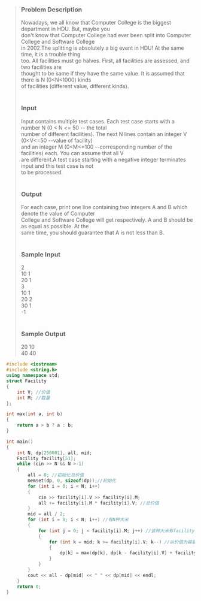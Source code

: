 >### Problem Description<br>
>Nowadays, we all know that Computer College is the biggest department in HDU. But, maybe you <br>
>don't know that Computer College had ever been split into Computer College and Software College <br>
>in 2002.The splitting is absolutely a big event in HDU! At the same time, it is a trouble thing <br>
>too. All facilities must go halves. First, all facilities are assessed, and two facilities are <br>
>thought to be same if they have the same value. It is assumed that there is N (0<N<1000) kinds <br>
of facilities (different value, different kinds).<br>
> <br>
>### Input<br>
>Input contains multiple test cases. Each test case starts with a number N (0 < N <= 50 -- the total <br>
>number of different facilities). The next N lines contain an integer V (0<V<=50 --value of facility) <br>
>and an integer M (0<M<=100 --corresponding number of the facilities) each. You can assume that all V <br>
>are different.A test case starting with a negative integer terminates input and this test case is not <br>
>to be processed.<br>
> <br>
>### Output<br>
>For each case, print one line containing two integers A and B which denote the value of Computer <br>
>College and Software College will get respectively. A and B should be as equal as possible. At the<br>
>same time, you should guarantee that A is not less than B.<br>
><br>
>### Sample Input<br>
>2<br>
>10 1<br>
>20 1<br>
>3<br>
>10 1 <br>
>20 2<br>
>30 1<br>
>-1<br>
> <br>
>### Sample Output<br>
>20 10<br>
>40 40<br>

```cpp
#include <iostream>
#include <string.h>
using namespace std;
struct Facility
{
    int V; //价值
    int M; //数量
};

int max(int a, int b)
{
    return a > b ? a : b;
}

int main()
{
    int N, dp[250001], all, mid;
    Facility facility[51];
    while (cin >> N && N >-1)
    {
        all = 0; //初始化总价值
        memset(dp, 0, sizeof(dp));//初始化
        for (int i = 0; i < N; i++)
        {
            cin >> facility[i].V >> facility[i].M;
            all += facility[i].M * facility[i].V; //总价值
        }
        mid = all / 2;
        for (int i = 0; i < N; i++) //有N种大米
        {
            for (int j = 0; j < facility[i].M; j++) //该种大米有facility[i].M袋
            {
                for (int k = mid; k >= facility[i].V; k--) //以价值为容量的背包，使背包里的价值最大
                {
                    dp[k] = max(dp[k], dp[k - facility[i].V] + facility[i].V);
                }
            }
        }
        cout << all - dp[mid] << " " << dp[mid] << endl;
    }
    return 0;
}
```
